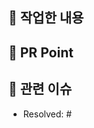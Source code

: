 
## 🫧 작업한 내용

<!-- 아래 리스트를 지우고, 작업 내용을 적어주세요. -->

## 👻 PR Point

<!-- 피드백을 받고 싶은 부분이나, 공유하고 싶은 부분을 적어주세요. -->


## 📮 관련 이슈

<!-- 작업한 이슈번호를 # 뒤에 붙여주세요. -->

- Resolved: #
